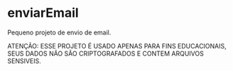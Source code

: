 # enviarEmail
Pequeno projeto de envio de email.

ATENÇÃO: ESSE PROJETO É USADO APENAS PARA FINS EDUCACIONAIS, SEUS DADOS NÃO SÃO CRIPTOGRAFADOS E CONTEM ARQUIVOS SENSIVEIS.
